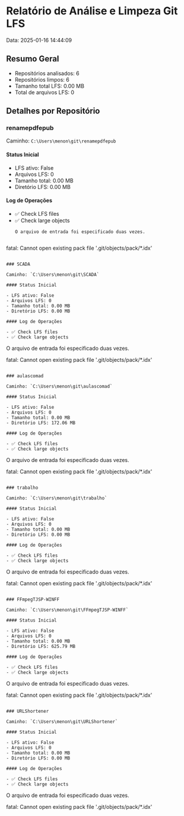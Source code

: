 # Relatório de Análise e Limpeza Git LFS

Data: 2025-01-16 14:44:09

## Resumo Geral

- Repositórios analisados: 6
- Repositórios limpos: 6
- Tamanho total LFS: 0.00 MB
- Total de arquivos LFS: 0

## Detalhes por Repositório

### renamepdfepub

Caminho: `C:\Users\menon\git\renamepdfepub`

#### Status Inicial

- LFS ativo: False
- Arquivos LFS: 0
- Tamanho total: 0.00 MB
- Diretório LFS: 0.00 MB

#### Log de Operações

- ✅ Check LFS files
- ✅ Check large objects
  ```
  O arquivo de entrada foi especificado duas vezes.


fatal: Cannot open existing pack file '.git/objects/pack/*.idx'

  ```

### SCADA

Caminho: `C:\Users\menon\git\SCADA`

#### Status Inicial

- LFS ativo: False
- Arquivos LFS: 0
- Tamanho total: 0.00 MB
- Diretório LFS: 0.00 MB

#### Log de Operações

- ✅ Check LFS files
- ✅ Check large objects
  ```
  O arquivo de entrada foi especificado duas vezes.


fatal: Cannot open existing pack file '.git/objects/pack/*.idx'

  ```

### aulascomad

Caminho: `C:\Users\menon\git\aulascomad`

#### Status Inicial

- LFS ativo: False
- Arquivos LFS: 0
- Tamanho total: 0.00 MB
- Diretório LFS: 172.06 MB

#### Log de Operações

- ✅ Check LFS files
- ✅ Check large objects
  ```
  O arquivo de entrada foi especificado duas vezes.


fatal: Cannot open existing pack file '.git/objects/pack/*.idx'

  ```

### trabalho

Caminho: `C:\Users\menon\git\trabalho`

#### Status Inicial

- LFS ativo: False
- Arquivos LFS: 0
- Tamanho total: 0.00 MB
- Diretório LFS: 0.00 MB

#### Log de Operações

- ✅ Check LFS files
- ✅ Check large objects
  ```
  O arquivo de entrada foi especificado duas vezes.


fatal: Cannot open existing pack file '.git/objects/pack/*.idx'

  ```

### FFmpegTJSP-WINFF

Caminho: `C:\Users\menon\git\FFmpegTJSP-WINFF`

#### Status Inicial

- LFS ativo: False
- Arquivos LFS: 0
- Tamanho total: 0.00 MB
- Diretório LFS: 625.79 MB

#### Log de Operações

- ✅ Check LFS files
- ✅ Check large objects
  ```
  O arquivo de entrada foi especificado duas vezes.


fatal: Cannot open existing pack file '.git/objects/pack/*.idx'

  ```

### URLShortener

Caminho: `C:\Users\menon\git\URLShortener`

#### Status Inicial

- LFS ativo: False
- Arquivos LFS: 0
- Tamanho total: 0.00 MB
- Diretório LFS: 0.00 MB

#### Log de Operações

- ✅ Check LFS files
- ✅ Check large objects
  ```
  O arquivo de entrada foi especificado duas vezes.


fatal: Cannot open existing pack file '.git/objects/pack/*.idx'

  ```

